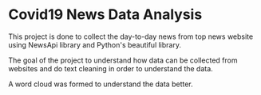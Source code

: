 # Covid19 News Data Analysis

This project is done to collect the day-to-day news from top news website using NewsApi library and Python's beautiful library.

The goal of the project to understand how data can be collected from websites and do text cleaning in order to understand the data. 

A word cloud was formed to understand the data better.
